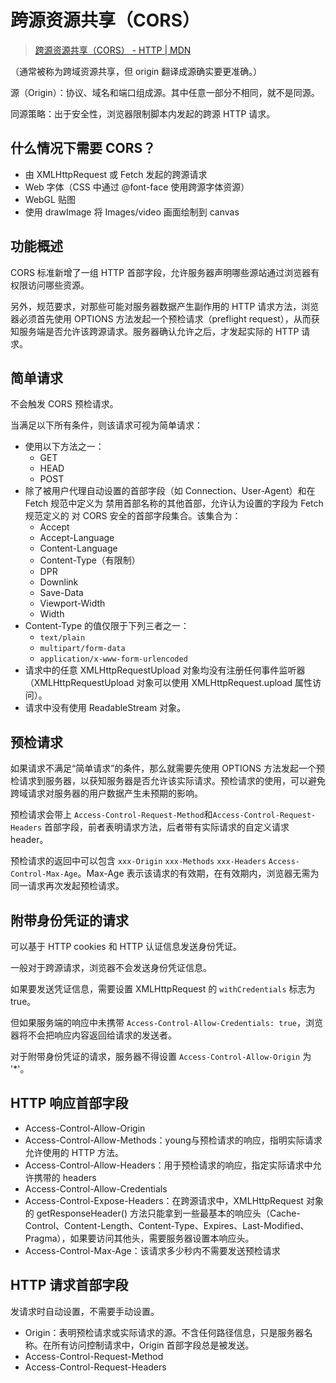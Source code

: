 # 跨源资源共享（CORS）

> [跨源资源共享（CORS） \- HTTP \| MDN](https://developer.mozilla.org/zh-CN/docs/Web/HTTP/CORS)

（通常被称为跨域资源共享，但 origin 翻译成源确实要更准确。）

源（Origin）：协议、域名和端口组成源。其中任意一部分不相同，就不是同源。

同源策略：出于安全性，浏览器限制脚本内发起的跨源 HTTP 请求。

## 什么情况下需要 CORS？

- 由 XMLHttpRequest 或 Fetch 发起的跨源请求
- Web 字体（CSS 中通过 @font-face 使用跨源字体资源）
- WebGL 贴图
- 使用 drawImage 将 Images/video 画面绘制到 canvas

## 功能概述

CORS 标准新增了一组 HTTP 首部字段，允许服务器声明哪些源站通过浏览器有权限访问哪些资源。

另外，规范要求，对那些可能对服务器数据产生副作用的 HTTP 请求方法，浏览器必须首先使用 OPTIONS 方法发起一个预检请求（preflight request），从而获知服务端是否允许该跨源请求。服务器确认允许之后，才发起实际的 HTTP 请求。

## 简单请求

不会触发 CORS 预检请求。

当满足以下所有条件，则该请求可视为简单请求：

- 使用以下方法之一：
  - GET
  - HEAD
  - POST
- 除了被用户代理自动设置的首部字段（如 Connection、User-Agent）和在 Fetch 规范中定义为 禁用首部名称的其他首部，允许认为设置的字段为 Fetch 规范定义的 对 CORS 安全的首部字段集合。该集合为：
  - Accept
  - Accept-Language
  - Content-Language
  - Content-Type（有限制）
  - DPR
  - Downlink
  - Save-Data
  - Viewport-Width
  - Width
- Content-Type 的值仅限于下列三者之一：
  - `text/plain`
  - `multipart/form-data`
  - `application/x-www-form-urlencoded`
- 请求中的任意 XMLHttpRequestUpload 对象均没有注册任何事件监听器（XMLHttpRequestUpload 对象可以使用 XMLHttpRequest.upload 属性访问）。
- 请求中没有使用 ReadableStream 对象。

## 预检请求

如果请求不满足“简单请求”的条件，那么就需要先使用 OPTIONS 方法发起一个预检请求到服务器，以获知服务器是否允许该实际请求。预检请求的使用，可以避免跨域请求对服务器的用户数据产生未预期的影响。

预检请求会带上 `Access-Control-Request-Method`和`Access-Control-Request-Headers` 首部字段，前者表明请求方法，后者带有实际请求的自定义请求header。

预检请求的返回中可以包含 `xxx-Origin` `xxx-Methods` `xxx-Headers` `Access-Control-Max-Age`。Max-Age 表示该请求的有效期，在有效期内，浏览器无需为同一请求再次发起预检请求。

## 附带身份凭证的请求

可以基于 HTTP cookies 和 HTTP 认证信息发送身份凭证。

一般对于跨源请求，浏览器不会发送身份凭证信息。

如果要发送凭证信息，需要设置 XMLHttpRequest 的 `withCredentials` 标志为 true。

但如果服务端的响应中未携带 `Access-Control-Allow-Credentials: true`，浏览器将不会把响应内容返回给请求的发送者。

对于附带身份凭证的请求，服务器不得设置 `Access-Control-Allow-Origin` 为 '*'。

## HTTP 响应首部字段

- Access-Control-Allow-Origin
- Access-Control-Allow-Methods：young与预检请求的响应，指明实际请求允许使用的 HTTP 方法。
- Access-Control-Allow-Headers：用于预检请求的响应，指定实际请求中允许携带的 headers
- Access-Control-Allow-Credentials
- Access-Control-Expose-Headers：在跨源请求中，XMLHttpRequest 对象的 getResponseHeader() 方法只能拿到一些最基本的响应头（Cache-Control、Content-Length、Content-Type、Expires、Last-Modified、Pragma），如果要访问其他头，需要服务器设置本响应头。
- Access-Control-Max-Age：该请求多少秒内不需要发送预检请求

## HTTP 请求首部字段

发请求时自动设置，不需要手动设置。

- Origin：表明预检请求或实际请求的源。不含任何路径信息，只是服务器名称。在所有访问控制请求中，Origin 首部字段总是被发送。
- Access-Control-Request-Method
- Access-Control-Request-Headers
